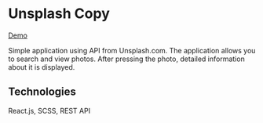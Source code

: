 # Unsplash Copy

[Demo](https://laughing-haibt-70bc8d.netlify.app/)

Simple application using API from Unsplash.com. The application allows you to search and view photos. After pressing the photo, detailed information about it is displayed.

## Technologies
React.js, SCSS, REST API

